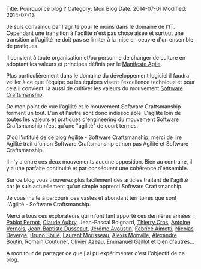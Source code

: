 Title: Pourquoi ce blog ?
Category: Mon Blog
Date: 2014-07-01
Modified: 2014-07-13

 Je suis convaincu par l'agilité pour le moins dans le domaine de l'IT. Cependant une transition à l'agilité n'est pas chose aisée et surtout une transition à l'agilité ne doit pas se limiter à la mise en oeuvre d'un ensemble de pratiques. 

Il convient à toute organisation et/ou personne de changer de culture en adoptant les valeurs et principes définis par le [Manifeste Agile](http://agilemanifesto.org/). 

Plus particulièrement dans le domaine du développement logiciel il faudra veiller à ce que l'équipe ou les équipes visent l'excellence technique et pour cela il convient, là aussi de cultiver les valeurs du mouvement [Software Craftsmanship](http://manifesto.softwarecraftsmanship.org/). 

De mon point de vue l'agilité et le mouvement Software Craftsmanship forment un tout. L'un et l'autre sont donc indissociable. L'agilité loin de toutes les valeurs et pratiques d'engineering du mouvement Software Craftsmanship n'est qu'une "agilité" de court termes.

D'où l'intitulé de ce blog Agilité - Software Craftsmanship, merci de lire Agilité trait d'union Software Craftsmanship et non pas Agilité et Software Craftsmanship. 

Il n'y a entre ces deux mouvements aucune opposition. Bien au contraire, il y a une parfaite continuité et par conséquent une cohérence d'ensemble.

Sur ce blog vous trouverez plus facilement des articles traitant de l'agilité car je suis actuellement qu'un simple apprenti Software Craftsmanship.  

Je vous invite à parcourir ces vastes et abondant territoires que sont l'Agilité - Software Craftsmanship. 

Merci a tous ces explorateurs qui m'ont tant apporté ces dernières années : [Pablot Pernot](http://www.areyouagile.com/), [Claude Aubry](http://www.aubryconseil.com/), Jean-Pascal Boignard, [Thierry Cros](http://thierrycros.net/), [Antoine Vernois](https://blog.crafting-labs.fr/), [Jean-Baptiste Dusseaut](http://bodysplash.fr/), [Jérôme Avoustin](http://blog.avoustin.com/), [Fabrice Aimetti](http://www.fabrice-aimetti.fr/), [Nicolas Deverge](https://twitter.com/ndeverge), [Bruno Sbille](http://brunosbille.com/), [Laurent Morisseau](http://www.morisseauconsulting.com/), [Alexis Monville](http://ayeba.fr/ayeba/equipe/alexis/), [Alexandre Boutin](http://www.agilex.fr/), [Romain Couturier](http://www.terredagile.com/), [Olivier Azeau](http://agilitateur.azeau.com/), Emmanuel Gaillot et bien d'autres... 

A mon tour de partager ce que j'ai pu expérimenter c'est l'objectif de ce blog.
